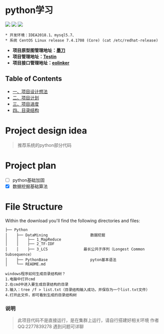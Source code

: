 python学习
====
![](https://img.shields.io/badge/version-1.0.0-blue.svg) 
![](https://img.shields.io/badge/python-3.6-brightgreen.svg) 
![](https://img.shields.io/badge/mysql-5.7-brightgreen.svg)

```
* 开发环境：IDEA2018.1、mysql5.7、
* 系统 CentOS Linux release 7.4.1708 (Core) (cat /etc/redhat-release)
```
* **项目原型图管理地址：[墨刀](https://modao.cc/workspace/apps/p7D3CF01AB41533285900082)**
* **项目管理地址：[Testin](https://www.testin.cn/realmachine/index.htm)**
* **项目接口管理地址：[eolinker](https://www.eolinker.com/#/home/project/api/)**

## Table of Contents
<!-- GFM-TOC -->
* [一、项目设计想法](#project-design-idea)
* [二、项目计划](#project-plan)
* [三、项目进度](#project-progress)
* [四、目录结构](#file-structure)





# Project design idea
> 推荐系统的python部分代码

# Project plan
- [ ] python基础加固
- [x] 数据挖掘基础算法

# File Structure
Within the download you'll find the following directories and files:
```
├── Python
│    ├── DataMining                   数据挖掘
│    │    ├── 1_MapReduce          
│    │    ├── 2_TF-IDF             
│    │    ├── 3_LCS                最长公共子序列（Longest Common Subsequence）
│    ├── PythonBase                   pyton基本语法  
│    └── README.md
```

```
windows程序如何生成目录结构树？
1.电脑中打开cmd
2.在cmd中进入要生成目录结构的目录
3.输入：tree /f > list.txt（目录结构输入成功，并保存为一个list.txt文件）
4.打开此文件，即可看到生成的目录结构树
```
### 说明
>此项目代码不是直接运行，是在集群上运行，请自行搭建好相关环境
>作者QQ:2277839278 遇到问题可详聊
